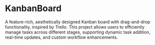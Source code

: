 # KanbanBoard
A feature-rich, aesthetically designed Kanban board with drag-and-drop functionality, inspired by Trello. This project allows users to efficiently manage tasks across different stages, supporting dynamic task addition, real-time updates, and custom workflow enhancements.
